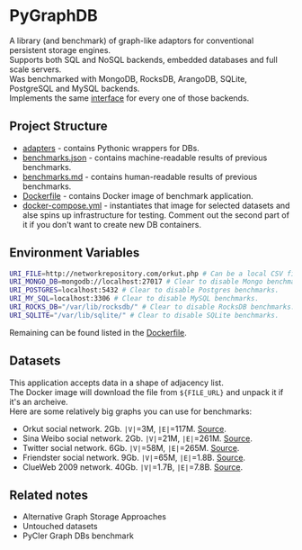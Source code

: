 # PyGraphDB

A library (and benchmark) of graph-like adaptors for conventional persistent storage engines. <br/>
Supports both SQL and NoSQL backends, embedded databases and full scale servers. <br/>
Was benchmarked with MongoDB, RocksDB, ArangoDB, SQLite, PostgreSQL and MySQL backends. <br/>
Implements the same [interface](adapters/base.py) for every one of those backends.

## Project Structure

* [adapters](adapters) - contains Pythonic wrappers for DBs.
* [benchmarks.json](benchmarks.json) - contains machine-readable results of previous benchmarks.
* [benchmarks.md](benchmarks.md) - contains human-readable results of previous benchmarks.
* [Dockerfile](Dockerfile) - contains Docker image of benchmark application.
* [docker-compose.yml](docker-compose.yml) - instantiates that image for selected datasets and alse spins up infrastructure for testing. Comment out the second part of it if you don't want to create new DB containers.

## Environment Variables

```sh
URI_FILE=http://networkrepository.com/orkut.php # Can be a local CSV file or archeive.
URI_MONGO_DB=mongodb://localhost:27017 # Clear to disable Mongo benchmarks.
URI_POSTGRES=localhost:5432 # Clear to disable Postgres benchmarks.
URI_MY_SQL=localhost:3306 # Clear to disable MySQL benchmarks.
URI_ROCKS_DB="/var/lib/rocksdb/" # Clear to disable RocksDB benchmarks.
URI_SQLITE="/var/lib/sqlite/" # Clear to disable SQLite benchmarks.
```
Remaining can be found listed in the [Dockerfile](Dockerfile).

## Datasets

This application accepts data in a shape of adjacency list. <br/>
The Docker image will download the file from `${FILE_URL}` and unpack it if it's an archeive. <br/>
Here are some relatively big graphs you can use for benchmarks:

* Orkut social network. 2Gb. `|V|`=3M, `|E|`=117M. [Source](http://networkrepository.com/orkut.php).
* Sina Weibo social network. 2Gb. `|V|`=21M, `|E|`=261M. [Source](http://networkrepository.com/soc-sinaweibo.php).
* Twitter social network. 6Gb. `|V|`=58M, `|E|`=265M. [Source](http://networkrepository.com/soc-twitter.php).
* Friendster social network. 9Gb. `|V|`=65M, `|E|`=1.8B. [Source](http://networkrepository.com/soc-friendster.php).
* ClueWeb 2009 network. 40Gb. `|V|`=1.7B, `|E|`=7.8B. [Source](http://networkrepository.com/web-ClueWeb09.php).

## Related notes

* Alternative Graph Storage Approaches
* Untouched datasets
* PyCler Graph DBs benchmark
